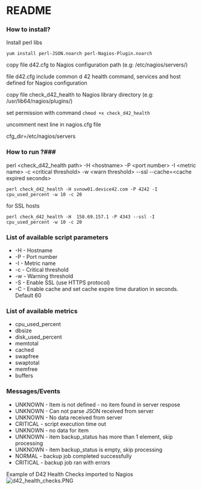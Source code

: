 # README #

### How to install? ###

Install perl libs

`yum install perl-JSON.noarch perl-Nagios-Plugin.noarch`

copy file d42.cfg to Nagios configuration path (e.g: /etc/nagios/servers/)

file d42.cfg include common d 42 health command, services and host defined for Nagios configuration

copy file check_d42_health to Nagios library directory (e.g: /usr/lib64/nagios/plugins/)

set permission with command `chmod +x check_d42_health`


uncomment next line in nagios.cfg file

cfg_dir=/etc/nagios/servers


###  How to run ?###

perl \<check_d42_health path\> -H \<hostname\> -P \<port number\> -I \<metric name\> -c \<critical threshold\> -w \<warn threshold\> --ssl --cache=\<cache expired seconds\>

`perl check_d42_health -H svnow01.device42.com -P 4242 -I cpu_used_percent -w 10 -c 20`

for SSL hosts

`perl check_d42_health -H  158.69.157.1 -P 4343 --ssl -I cpu_used_percent -w 10 -c 20`

### List of available script parameters ###

* -H        - Hostname
* -P        - Port number
* -I        - Metric name
* -c        - Critical threshold
* -w        - Warning threshold
* -S        - Enable SSL (use HTTPS protocol)
* -C        - Enable cache and set cache expire time duration in seconds. Default 60

### List of available metrics ###

* cpu_used_percent
* dbsize
* disk_used_percent
* memtotal
* cached
* swapfree
* swaptotal
* memfree
* buffers

### Messages/Events ###
* UNKNOWN  - Item is not defined - no item found in server respose
* UNKNOWN   - Can not parse JSON received from server
* UNKNOWN   - No data received from server
* CRITICAL  - script execution time out
* UNKNOWN   - no data for item <item name>
* UNKNOWN   - item backup_status has more than 1 element, skip processing
* UNKNOWN   - item backup_status is empty, skip processing
* NORMAL    - backup job <job name> completed successfully
* CRITICAL  - backup job <job name> ran with errors

Example of D42 Health Checks imported to Nagios
![d42_health_checks.PNG](https://bitbucket.org/repo/j8r8ga/images/1063479053-d42_health_checks.PNG)